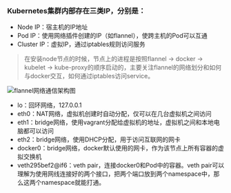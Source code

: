 
### Kubernetes集群内部存在三类IP，分别是：

* Node IP：宿主机的IP地址
* Pod IP：使用网络插件创建的IP（如flannel），使跨主机的Pod可以互通
* Cluster IP：虚拟IP，通过iptables规则访问服务

> 在安装node节点的时候，节点上的进程是按照flannel -> docker -> kubelet -> kube-proxy的顺序启动的，主要关注flannel的网络划分和如何与docker交互，如何通过iptables访问service。

![flannel网络通信架构图](https://jimmysong.io/kubernetes-handbook/images/flannel-networking.png)


* lo：回环网络，127.0.0.1
* eth0：NAT网络，虚拟机创建时自动分配，仅可以在几台虚拟机之间访问
* eth1：bridge网络，使用vagrant分配给虚拟机的地址，虚拟机之间和本地电脑都可以访问
* eth2：bridge网络，使用DHCP分配，用于访问互联网的网卡
* docker0：bridge网络，docker默认使用的网卡，作为该节点上所有容器的虚拟交换机
* veth295bef2@if6：veth pair，连接docker0和Pod中的容器。veth pair可以理解为使用网线连接好的两个接口，把两个端口放到两个namespace中，那么这两个namespace就能打通。
